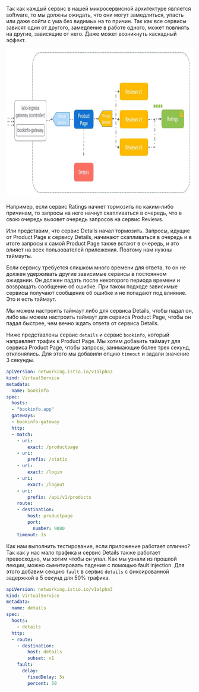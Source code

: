 Так как каждый сервис в нашей микросервисной архитектуре является software, то мы должны ожидать, что они могут замедлиться, упасть или даже сойти с ума без видимых на то причин. Так как все сервисы зависят один от другого, замедление в работе одного, может повлиять на другие, зависящие от него. Даже может возникнуть каскадный эффект.

<img src="screen.jpg" width="800" height="400"><br>

Например, если сервис Ratings начнет тормозить по каким-либо причинам, то запросы на него начнут скапливаться в очередь, что в свою очередь вызовет очередь запросов на сервис Reviews.

Или представим, что сервис Details начал тормозить. Запросы, идущие от Product Page к сервису Details, начинают скапливаться в очередь и в итоге запросы к самой Product Page также встают в очередь, и это влияет на всех пользователей приложения. Поэтому нам нужны таймауты.

Если сервису требуется слишком много времени для ответа, то он не должен удерживать другие зависимые сервисы в постоянном ожидании. Он должен падать после некоторого периода времени и возвращать сообщение об ошибке. При таком подходе зависимые сервисы получают сообщение об ошибке и не попадают под влияние. Это и есть таймаут.

Мы можем настроить таймаут либо для сервиса Details, чтобы падал он, либо мы можем настроить таймаут для сервиса Product Page, чтобы он падал быстрее, чем вечно ждать ответа от сервиса Details.

Ниже представлены сервис `details` и сервис `bookinfo`, который направляет трафик к Product Page. Мы хотим добавить таймаут для сервиса Product Page, чтобы  запросы, занимающие более трех секунд, отклонялись. Для этого мы добавили опцию `timeout` и задали значение 3 секунды.

```yaml
apiVersion: networking.istio.io/v1alpha3
kind: VirtualService
metadata:
  name: bookinfo
spec:
  hosts:
  - "bookinfo.app"
  gateways:
  - bookinfo-gateway
  http:
  - match:
    - uri:
        exact: /productpage
    - uri:
        prefix: /static
    - uri:
        exact: /login
    - uri:
        exact: /logout
    - uri:
        prefix: /api/v1/products
    route:
    - destination:
        host: productpage
        port:
          number: 9080
    timeout: 3s
```

Как нам выполнить тестирование, если приложение работает отлично? Так как у нас мало трафика и сервис Details также работает превосходно, мы хотим чтобы он упал. Как мы узнали из прошлой лекции, можно cымитиpoвaть падение с помощью fault injection. Для этого добавим секцию `fault` в сервис `details` с фиксированной задержкой в 5 секунд для 50% трафика.

```yaml
apiVersion: networking.istio.io/v1alpha3
kind: VirtualService
metadata:
  name: details
spec:
  hosts:
    - details
  http:
  - route:
    - destination:
        host: details
        subset: v1
    fault:
      delay:
        fixedDelay: 5s
        percent: 50
```